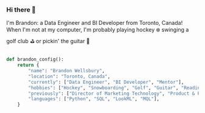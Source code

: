 ### Hi there 👋
I'm Brandon: a Data Engineer and BI Developer from Toronto, Canada! When I'm not at my computer, I'm probably playing hockey ❄️ swinging a golf club ⛳ or pickin' the guitar 🎸

```python 

def brandon_config(): 
    return { 
        "name": "Brandon Wellsbury", 
        "location": "Toronto, Canada", 
        "currently": ["Data Engineer", "BI Developer", "Mentor"], 
        "hobbies": ["Hockey", "Snowboarding", "Golf", "Guitar", "Reading"], 
        "previously": ["Director of Marketing Technology", "Product & Project Manager", "Greenskeeper"], 
        "languages": ["Python", "SQL", "LookML", "MQL"], 
    }

```
